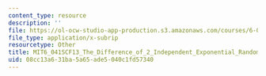 ```yaml
---
content_type: resource
description: ''
file: https://ol-ocw-studio-app-production.s3.amazonaws.com/courses/6-041sc-probabilistic-systems-analysis-and-applied-probability-fall-2013/08cc13a631ba5a65ade5040c1fd57340_MIT6_041SCF13_The_Difference_of_2_Independent_Exponential_Random_Variables_300k.vtt
file_type: application/x-subrip
resourcetype: Other
title: MIT6_041SCF13_The_Difference_of_2_Independent_Exponential_Random_Variables_300k.srt
uid: 08cc13a6-31ba-5a65-ade5-040c1fd57340
---
```

